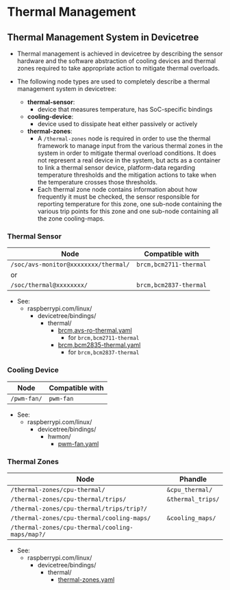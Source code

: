 # Thermal Management

## Thermal Management System in Devicetree

- Thermal management is achieved in devicetree by describing the sensor hardware and the software abstraction of cooling devices and thermal zones required to take appropriate action to mitigate thermal overloads.

- The following node types are used to completely describe a thermal management system in devicetree:
  - **thermal-sensor**:
    - device that measures temperature, has SoC-specific bindings
  - **cooling-device**:
    - device used to dissipate heat either passively or actively
  - **thermal-zones**:
    - A `/thermal-zones` node is required in order to use the thermal framework to manage input from the various thermal zones in the system in order to mitigate thermal overload conditions. It does not represent a real device in the system, but acts as a container to link a thermal sensor device, platform-data regarding temperature thresholds and the mitigation actions to take when the temperature crosses those thresholds.
    - Each thermal zone node contains information about how frequently it must be checked, the sensor responsible for reporting temperature for this zone, one sub-node containing the various trip points for this zone and one sub-node containing all the zone cooling-maps.

### Thermal Sensor

| Node | Compatible with |
|-|-|
| `/soc/avs-monitor@xxxxxxxx/thermal/` | `brcm,bcm2711-thermal` |
| or ||
| `/soc/thermal@xxxxxxxx/` | `brcm,bcm2837-thermal` |

- See:
  - raspberrypi.com/linux/
    - devicetree/bindings/
      - thermal/
        - [brcm,avs-ro-thermal.yaml](<https://github.com/raspberrypi/linux/blob/rpi-6.6.y/Documentation/devicetree/bindings/thermal/brcm%2Cavs-ro-thermal.yaml>)
          - for `brcm,bcm2711-thermal`
        - [brcm,bcm2835-thermal.yaml](<https://github.com/raspberrypi/linux/blob/rpi-6.6.y/Documentation/devicetree/bindings/thermal/brcm%2Cbcm2835-thermal.yaml>)
          - for `brcm,bcm2837-thermal`

### Cooling Device

| Node | Compatible with |
|-|-|
| `/pwm-fan/` | `pwm-fan` |

- See:
  - raspberrypi.com/linux/
    - devicetree/bindings/
      - hwmon/
        - [pwm-fan.yaml](<https://github.com/raspberrypi/linux/blob/rpi-6.6.y/Documentation/devicetree/bindings/hwmon/pwm-fan.yaml>)

### Thermal Zones

| Node | Phandle |
|-|-|
| `/thermal-zones/cpu-thermal/` | `&cpu_thermal/` |
| `/thermal-zones/cpu-thermal/trips/` | `&thermal_trips/` |
| `/thermal-zones/cpu-thermal/trips/trip?/` ||
| `/thermal-zones/cpu-thermal/cooling-maps/` | `&cooling_maps/` |
| `/thermal-zones/cpu-thermal/cooling-maps/map?/` ||

- See:
  - raspberrypi.com/linux/
    - devicetree/bindings/
      - thermal/
        - [thermal-zones.yaml](<https://github.com/raspberrypi/linux/blob/rpi-6.6.y/Documentation/devicetree/bindings/thermal/thermal-zones.yaml>)
